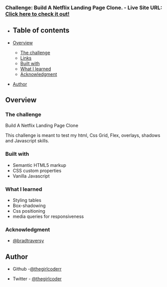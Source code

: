 ### Challenge: Build A Netflix Landing Page Clone. - Live Site URL: [Click here to check it out!](https://netflix-thegirlcoder.netlify.app/)


- ## Table of contents

- [Overview](#overview)
  - [The challenge](#the-challenge)
  - [Links](#links)
  - [Built with](#built-with)
  - [What I learned](#what-i-learned)
  - [Acknowledgment](#acknowledgment)
- [Author](#author)

## Overview

### The challenge
 Build A Netflix Landing Page Clone

This challenge is meant to test my html, Css Grid, Flex, overlays, shadows and Javascript skills.





### Built with

- Semantic HTML5 markup
- CSS custom properties
- Vanilla Javascript

### What I learned

- Styling tables
- Box-shadowing
- Css positioning
- media queries for responsiveness


### Acknowledgment
- [@bradtraversy](https://github.com/bradtraversy)


## Author

- Github -[@thegirlcoderr](https://github.com/thegirlcoderr)

- Twitter - [@thegirlcoder](https://twitter.com/thegirlcoder)
